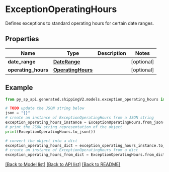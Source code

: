 # ExceptionOperatingHours

Defines exceptions to standard operating hours for certain date ranges.

## Properties

Name | Type | Description | Notes
------------ | ------------- | ------------- | -------------
**date_range** | [**DateRange**](DateRange.md) |  | [optional] 
**operating_hours** | [**OperatingHours**](OperatingHours.md) |  | [optional] 

## Example

```python
from py_sp_api.generated.shippingV2.models.exception_operating_hours import ExceptionOperatingHours

# TODO update the JSON string below
json = "{}"
# create an instance of ExceptionOperatingHours from a JSON string
exception_operating_hours_instance = ExceptionOperatingHours.from_json(json)
# print the JSON string representation of the object
print(ExceptionOperatingHours.to_json())

# convert the object into a dict
exception_operating_hours_dict = exception_operating_hours_instance.to_dict()
# create an instance of ExceptionOperatingHours from a dict
exception_operating_hours_from_dict = ExceptionOperatingHours.from_dict(exception_operating_hours_dict)
```
[[Back to Model list]](../README.md#documentation-for-models) [[Back to API list]](../README.md#documentation-for-api-endpoints) [[Back to README]](../README.md)


